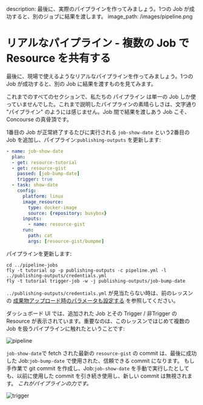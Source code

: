 description: 最後に、実際のパイプラインを作ってみましょう。1つの Job が成功すると、別のジョブに結果を渡します。
image_path: /images/pipeline.png

# リアルなパイプライン - 複数の Job で Resource を共有する

最後に、現場で使えるようなリアルなパイプラインを作ってみましょう。1つの Job が成功すると、別の Job に結果を渡すものを見てみます。

これまでのすべてのセクションで、私たちの パイプライン は単一の Job しか使っていませんでした。これまで説明したパイプラインの素晴らしさは、文字通り "パイプライン" のようには感じません。Job 間で結果を渡しあう Job こそ、Concourse の真骨頂です。

1番目の Job が正常終了するたびに実行される `job-show-date` という2番目の Job を追加し、パイプライン:`publishing-outputs` を更新します:

```yaml
- name: job-show-date
  plan:
  - get: resource-tutorial
  - get: resource-gist
    passed: [job-bump-date]
    trigger: true
  - task: show-date
    config:
      platform: linux
      image_resource:
        type: docker-image
        source: {repository: busybox}
      inputs:
        - name: resource-gist
      run:
        path: cat
        args: [resource-gist/bumpme]
```

パイプラインを更新します:

```
cd ../pipeline-jobs
fly -t tutorial sp -p publishing-outputs -c pipeline.yml -l ../publishing-outputs/credentials.yml
fly -t tutorial trigger-job -w -j publishing-outputs/job-bump-date
```

`../publishing-outputs/credentials.yml` が見当たらない時は、前のレッスンの [成果物アップロード時のパラメータも設定する](/basics/parameters/#revisting-publishing-outputs) を参照してください。

ダッシュボード UI では、追加された Job とその Trigger / 非Trigger の Resource が表示されています。重要なのは、このレッスンではじめて複数の Job を扱うパイプラインに触れたということです:

![pipeline](/images/pipeline.png)

`job-show-date`で fetch された最新の `resource-gist` の commit は、最後に成功した Job:`job-bump-date` で使用された、信頼できる commit になります。 もし手作業で git commit を作成し、Job:`job-show-date` を手動で実行したとしても、以前に使用した commit を引き続き使用し、新しい commit は無視されます。 *これがパイプラインの力です。*

![trigger](/images/trigger.png)
